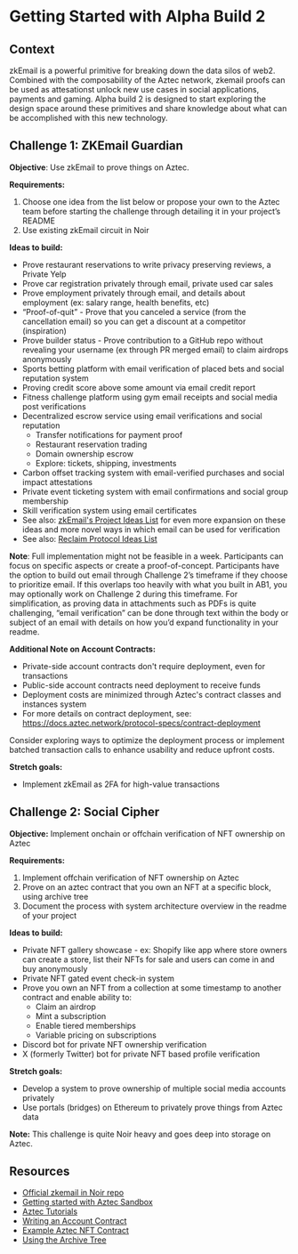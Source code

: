 # Getting Started with Alpha Build 2

## Context

zkEmail is a powerful primitive for breaking down the data silos of web2. Combined with the composability of the Aztec network, zkemail proofs can be used as attesationst unlock new use cases in social applications, payments and gaming. Alpha build 2 is designed to start exploring the design space around these primitives and share knowledge about what can be accomplished with this new technology.

## Challenge 1: ZKEmail Guardian

**Objective**: Use zkEmail to prove things on Aztec.

**Requirements:**

1. Choose one idea from the list below or propose your own to the Aztec team before starting the challenge through detailing it in your project’s README
2. Use existing zkEmail circuit in Noir

**Ideas to build:**

- Prove restaurant reservations to write privacy preserving reviews, a Private Yelp
- Prove car registration privately through email, private used car sales
- Prove employment privately through email, and details about employment (ex: salary range, health benefits, etc)
- “Proof-of-quit” - Prove that you canceled a service (from the cancellation email) so you can get a discount at a competitor (inspiration)
- Prove builder status - Prove contribution to a GitHub repo without revealing your username (ex through PR merged email) to claim airdrops anonymously
- Sports betting platform with email verification of placed bets and social reputation system
- Proving credit score above some amount via email credit report
- Fitness challenge platform using gym email receipts and social media post verifications
- Decentralized escrow service using email verifications and social reputation
  - Transfer notifications for payment proof
  - Restaurant reservation trading
  - Domain ownership escrow
  - Explore: tickets, shipping, investments
- Carbon offset tracking system with email-verified purchases and social impact attestations
- Private event ticketing system with email confirmations and social group membership
- Skill verification system using email certificates
- See also: [zkEmail's Project Ideas List](https://github.com/zkemail/#project-ideas) for even more expansion on these ideas and more novel ways in which email can be used for verification
- See also: [Reclaim Protocol Ideas List](https://reclaimprotocol.org/blog/posts/zktls-rfps)

**Note**: Full implementation might not be feasible in a week. Participants can focus on specific aspects or create a proof-of-concept. Participants have the option to build out email through Challenge 2’s timeframe if they choose to prioritize email. If this overlaps too heavily with what you built in AB1, you may optionally work on Challenge 2 during this timeframe. For simplification, as proving data in attachments such as PDFs is quite challenging, “email verification” can be done through text within the body or subject of an email with details on how you’d expand functionality in your readme.

**Additional Note on Account Contracts:**

- Private-side account contracts don't require deployment, even for transactions
- Public-side account contracts need deployment to receive funds
- Deployment costs are minimized through Aztec's contract classes and instances system
- For more details on contract deployment, see: https://docs.aztec.network/protocol-specs/contract-deployment

Consider exploring ways to optimize the deployment process or implement batched transaction calls to enhance usability and reduce upfront costs.

**Stretch goals:**

- Implement zkEmail as 2FA for high-value transactions

## Challenge 2: Social Cipher

**Objective:** Implement onchain or offchain verification of NFT ownership on Aztec

**Requirements:**

1. Implement offchain verification of NFT ownership on Aztec
2. Prove on an aztec contract that you own an NFT at a specific block, using archive tree
3. Document the process with system architecture overview in the readme of your project

**Ideas to build:**

- Private NFT gallery showcase - ex: Shopify like app where store owners can create a store, list their NFTs for sale and users can come in and buy anonymously
- Private NFT gated event check-in system
- Prove you own an NFT from a collection at some timestamp to another contract and enable ability to:
  - Claim an airdrop
  - Mint a subscription
  - Enable tiered memberships
  - Variable pricing on subscriptions
- Discord bot for private NFT ownership verification
- X (formerly Twitter) bot for private NFT based profile verification

**Stretch goals:**

- Develop a system to prove ownership of multiple social media accounts privately
- Use portals (bridges) on Ethereum to privately prove things from Aztec data

**Note:** This challenge is quite Noir heavy and goes deep into storage on Aztec.

## Resources

- [Official zkemail in Noir repo](https://github.com/zkemail/zkemail.nr)
- [Getting started with Aztec Sandbox](https://docs.aztec.network/guides/developer_guides/getting_started)
- [Aztec Tutorials](https://docs.aztec.network/tutorials)
- [Writing an Account Contract](https://docs.aztec.network/tutorials/codealong/contract_tutorials/write_accounts_contract)
- [Example Aztec NFT Contract](https://github.com/AztecProtocol/aztec-packages/tree/master/noir-projects/noir-contracts/contracts/nft_contract)
- [Using the Archive Tree](https://docs.aztec.network/guides/developer_guides/smart_contracts/writing_contracts/how_to_prove_history)
